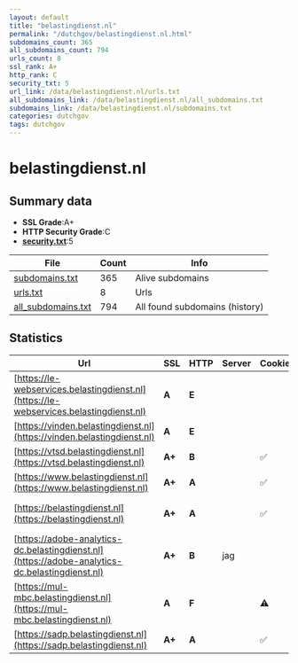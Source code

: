```yaml
---
layout: default
title: "belastingdienst.nl"
permalink: "/dutchgov/belastingdienst.nl.html"
subdomains_count: 365
all_subdomains_count: 794
urls_count: 8
ssl_rank: A+
http_rank: C
security_txt: 5
url_link: /data/belastingdienst.nl/urls.txt
all_subdomains_link: /data/belastingdienst.nl/all_subdomains.txt
subdomains_link: /data/belastingdienst.nl/subdomains.txt
categories: dutchgov
tags: dutchgov
---
```



# belastingdienst.nl
## Summary data


 - **SSL Grade**:A+
 - **HTTP Security Grade**:C
 - **[security.txt](https://www.digitaleoverheid.nl/nieuws/standaard-security-txt-nu-verplicht-voor-overheid/)**:5


| File       | Count | Info |
|------------|-------|------|
|[subdomains.txt](/DutchGovScope/data/belastingdienst.nl/subdomains.txt)|365|Alive subdomains|
|[urls.txt](/DutchGovScope/data/belastingdienst.nl/urls.txt)|8|Urls|
|[all_subdomains.txt](/DutchGovScope/data/belastingdienst.nl/all_subdomains.txt)|794|All found subdomains (history)|


## Statistics


| Url | SSL | HTTP | Server | Cookie | HSTS | CORS | CTO | CSP | XFO | XXP | RP |FP| Tech |Title |
|--------|-------|-------|------|------|------|------|------|------|------|------|------|------|------|------|
|[https://le-webservices.belastingdienst.nl](https://le-webservices.belastingdienst.nl)| **A**| **E**|| | | | | | | | :white_check_mark: | |F5 BigIP|Toegang geblokke...|
|[https://vinden.belastingdienst.nl](https://vinden.belastingdienst.nl)| **A**| **E**|| | | | | | | | :white_check_mark: | ||Toegang geblokke...|
|[https://vtsd.belastingdienst.nl](https://vtsd.belastingdienst.nl)| **A+**| **B**||:white_check_mark: |:white_check_mark: | | | | :white_check_mark: | | :white_check_mark: | |HSTS|Online diensten...|
|[https://www.belastingdienst.nl](https://www.belastingdienst.nl)| **A+**| **A**||:white_check_mark: |:white_check_mark: | | |:warning: | :white_check_mark: | :white_check_mark: | :white_check_mark: | |HSTS|302 Found|
|[https://belastingdienst.nl](https://belastingdienst.nl)| **A+**| **A**||:white_check_mark: |:white_check_mark: | | |:warning: | :white_check_mark: | :white_check_mark: | :white_check_mark: | |HSTS|301 Moved Perman...|
|[https://adobe-analytics-dc.belastingdienst.nl](https://adobe-analytics-dc.belastingdienst.nl)| **A+**| **B**|jag| |:white_check_mark: | | | | | :white_check_mark: | :white_check_mark: | |HSTS||
|[https://mul-mbc.belastingdienst.nl](https://mul-mbc.belastingdienst.nl)| **A**| **F**||:warning: | | | | | | | :white_check_mark: | |Microsoft ASP.NET|Aangifte Inkomst...|
|[https://sadp.belastingdienst.nl](https://sadp.belastingdienst.nl)| **A+**| **A**||:white_check_mark: |:white_check_mark: | | |:warning: | :white_check_mark: | :white_check_mark: | :white_check_mark: | |HSTS|Aangifte-selecti...|

